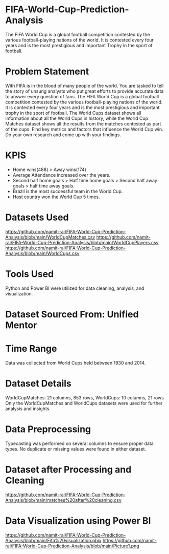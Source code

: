 # FIFA-World-Cup-Prediction-Analysis

The FIFA World Cup is a global football competition contested by the various football-playing
nations of the world. It is contested every four years and is the most prestigious and important
Trophy in the sport of football.


# Problem Statement

With FIFA is in the blood of many people of the world. You are tasked to tell the story of unsung
analysts who put great efforts to provide accurate data to answer every question of fans. The
FIFA World Cup is a global football competition contested by the various football-playing
nations of the world. It is contested every four years and is the most prestigious and important
trophy in the sport of football.
The World Cups dataset shows all information about all the World Cups in history, while the
World Cup Matches dataset shows all the results from the matches contested as part of the
cups. Find key metrics and factors that influence the World Cup win. Do your own research
and come up with your findings.


# KPIS
- Home wins(488) > Away wins(174)
- Average Attendance increased over the years.
- Second half home goals > Half time home goals > Second half away goals > half time away goals.
- Brazil is the most successful team in the World Cup.
- Host country won the World Cup 5 times.

# Datasets Used
https://github.com/namit-rai/FIFA-World-Cup-Prediction-Analysis/blob/main/WorldCupMatches.csv
https://github.com/namit-rai/FIFA-World-Cup-Prediction-Analysis/blob/main/WorldCupPlayers.csv
https://github.com/namit-rai/FIFA-World-Cup-Prediction-Analysis/blob/main/WorldCups.csv


# Tools Used
Python and Power BI were utilized for data cleaning, analysis, and visualization.


# Dataset Sourced From: Unified Mentor


# Time Range
Data was collected from World Cups held between 1930 and 2014.


# Dataset Details
WorldCupMatches: 21 columns, 853 rows, WorldCups: 10 columns, 21 rows
Only the WorldCupMatches and WorldCups datasets were used for further analysis and insights.


# Data Preprocessing
Typecasting was performed on several columns to ensure proper data types. 
No duplicate or missing values were found in either dataset.


# Dataset after Processing and Cleaning
https://github.com/namit-rai/FIFA-World-Cup-Prediction-Analysis/blob/main/matches%20after%20cleaning.csv


# Data Visualization using Power BI
https://github.com/namit-rai/FIFA-World-Cup-Prediction-Analysis/blob/main/Fifa%20visualization.pbix
https://github.com/namit-rai/FIFA-World-Cup-Prediction-Analysis/blob/main/Picture1.png







